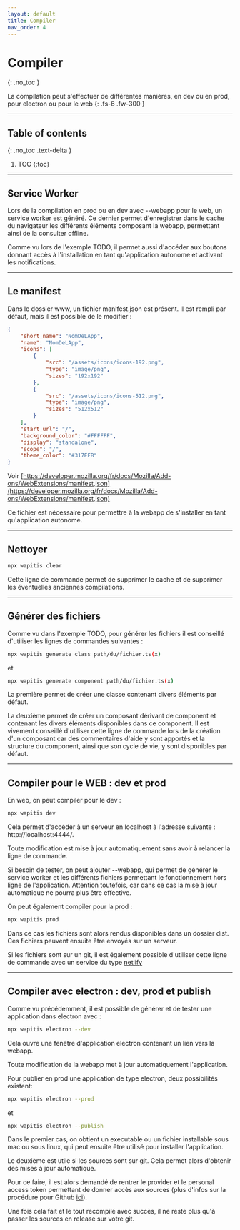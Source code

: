 ```yaml
---
layout: default
title: Compiler
nav_order: 4
---
```


# Compiler
{: .no_toc }

La compilation peut s'effectuer de différentes manières, en dev ou en prod, pour electron ou pour le web
{: .fs-6 .fw-300 }

---

## Table of contents
{: .no_toc .text-delta }

1. TOC
{:toc}

---

## Service Worker

Lors de la compilation en prod ou en dev avec --webapp pour le web, un service worker est généré. Ce dernier permet d'enregistrer dans le cache du navigateur les différents éléments composant la webapp, permettant ainsi de la consulter offline.

Comme vu lors de l'exemple TODO, il permet aussi d'accéder aux boutons donnant accès à l'installation en tant qu'application autonome et activant les notifications.

---

## Le manifest

Dans le dossier www, un fichier manifest.json est présent. Il est rempli par défaut, mais il est possible de le modifier :

```json
{
    "short_name": "NomDeLApp",
    "name": "NomDeLApp",
    "icons": [
        {
            "src": "/assets/icons/icons-192.png",
            "type": "image/png",
            "sizes": "192x192"
        },
        {
            "src": "/assets/icons/icons-512.png",
            "type": "image/png",
            "sizes": "512x512"
        }
    ],
    "start_url": "/",
    "background_color": "#FFFFFF",
    "display": "standalone",
    "scope": "/",
    "theme_color": "#317EFB"
}
```

Voir [https://developer.mozilla.org/fr/docs/Mozilla/Add-ons/WebExtensions/manifest.json](https://developer.mozilla.org/fr/docs/Mozilla/Add-ons/WebExtensions/manifest.json)

Ce fichier est nécessaire pour permettre à la webapp de s'installer en tant qu'application autonome.

---

## Nettoyer

```bash
npx wapitis clear
```

Cette ligne de commande permet de supprimer le cache et de supprimer les éventuelles anciennes compilations.

---

## Générer des fichiers

Comme vu dans l'exemple TODO, pour générer les fichiers il est conseillé d'utiliser les lignes de commandes suivantes :

```bash
npx wapitis generate class path/du/fichier.ts(x)
```

et

```bash
npx wapitis generate component path/du/fichier.ts(x)
```

La première permet de créer une classe  contenant divers éléments par défaut.

La deuxième permet de créer un composant dérivant de component et contenant les divers éléments disponibles dans ce component. Il est vivement conseillé d'utiliser cette ligne de commande lors de la création d'un composant car des commentaires d'aide y sont apportés et la structure du component, ainsi que son cycle de vie, y sont disponibles par défaut.

---

## Compiler pour le WEB : dev et prod

En web, on peut compiler pour le dev :

```bash
npx wapitis dev
```

Cela permet d'accéder à un serveur en localhost à l'adresse suivante : http://localhost:4444/.

Toute modification est mise à jour automatiquement sans avoir à relancer la ligne de commande.

Si besoin de tester, on peut ajouter --webapp, qui permet de générer le service worker et les différents fichiers permettant le fonctionnement hors ligne de l'application. Attention toutefois, car dans ce cas la mise à jour automatique ne pourra plus être effective.

On peut également compiler pour la prod :

```bash
npx wapitis prod
```

Dans ce cas les fichiers sont alors rendus disponibles dans un dossier dist. Ces fichiers peuvent ensuite être envoyés sur un serveur.

Si les fichiers sont sur un git, il est également possible d'utiliser cette ligne de commande avec un service du type [netlify](https://www.netlify.com/)

---

## Compiler avec electron : dev, prod et publish

Comme vu précédemment, il est possible de générer et de tester une application dans electron avec :

```bash
npx wapitis electron --dev
```

Cela ouvre une fenêtre d'application electron contenant un lien vers la webapp.

Toute modification de la webapp met à jour automatiquement l'application.

Pour publier en prod une application de type electron, deux possibilités existent:

```bash
npx wapitis electron --prod
```

et

```bash
npx wapitis electron --publish
```

Dans le premier cas, on obtient un executable ou un fichier installable sous mac ou sous linux, qui peut ensuite être utilisé pour installer l'application.

Le deuxième est utile si les sources sont sur git. Cela permet alors d'obtenir des mises à jour automatique.

Pour ce faire, il est alors demandé de rentrer le provider et le personal access token permettant de donner accès aux sources (plus d'infos sur la procédure pour Github [ici](https://help.github.com/en/github/authenticating-to-github/creating-a-personal-access-token-for-the-command-line.)).

Une fois cela fait et le tout recompilé avec succès, il ne reste plus qu'à passer les sources en release sur votre git.